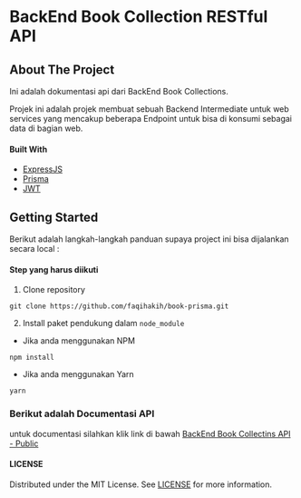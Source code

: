 # BackEnd Book Collection RESTful API

## About The Project

Ini adalah dokumentasi api dari BackEnd Book Collections.

Projek ini adalah projek membuat sebuah Backend Intermediate untuk web services yang mencakup beberapa Endpoint untuk bisa di konsumi sebagai data di bagian web.

#### Built With

- [ExpressJS](https://expressjs.com/)
- [Prisma](http://prisma.io/)
- [JWT](https://jwt.io/)


## Getting Started

Berikut adalah langkah-langkah panduan supaya project ini bisa dijalankan secara local : 

#### Step yang harus diikuti

1. Clone repository

```textile
git clone https://github.com/faqihakih/book-prisma.git
```

2. Install paket pendukung dalam `node_module`
- Jika anda menggunakan NPM

```textile
npm install
```

- Jika anda menggunakan Yarn

```textile
yarn
```

### Berikut adalah Documentasi API

untuk documentasi silahkan klik link di bawah
[BackEnd Book Collectins API - Public](https://documenter.getpostman.com/view/10969923/Tz5tYbfB)

#### LICENSE

Distributed under the MIT License. See [LICENSE](https://github.com/faqihakih/BooksCollections/blob/main/LICENSE) for more information.
